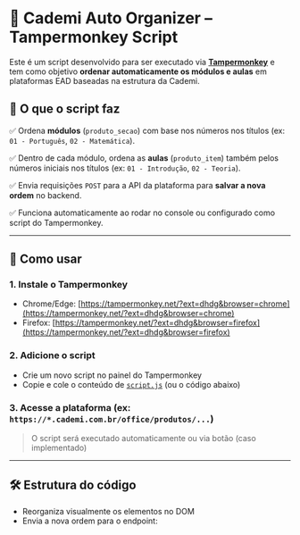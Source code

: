 # 🧠 Cademi Auto Organizer – Tampermonkey Script

Este é um script desenvolvido para ser executado via **[Tampermonkey](https://www.tampermonkey.net/)** e tem como objetivo **ordenar automaticamente os módulos e aulas** em plataformas EAD baseadas na estrutura da Cademi.

## 🔧 O que o script faz

✅ Ordena **módulos** (`produto_secao`) com base nos números nos títulos (ex: `01 - Português`, `02 - Matemática`).

✅ Dentro de cada módulo, ordena as **aulas** (`produto_item`) também pelos números iniciais nos títulos (ex: `01 - Introdução`, `02 - Teoria`).

✅ Envia requisições `POST` para a API da plataforma para **salvar a nova ordem** no backend.

✅ Funciona automaticamente ao rodar no console ou configurado como script do Tampermonkey.

---

## 🚀 Como usar

### 1. Instale o Tampermonkey

- Chrome/Edge: [https://tampermonkey.net/?ext=dhdg&browser=chrome](https://tampermonkey.net/?ext=dhdg&browser=chrome)
- Firefox: [https://tampermonkey.net/?ext=dhdg&browser=firefox](https://tampermonkey.net/?ext=dhdg&browser=firefox)

### 2. Adicione o script

- Crie um novo script no painel do Tampermonkey
- Copie e cole o conteúdo de [`script.js`](./script.js) (ou o código abaixo)

### 3. Acesse a plataforma (ex: `https://*.cademi.com.br/office/produtos/...`)  
> O script será executado automaticamente ou via botão (caso implementado)

---

## 🛠 Estrutura do código

- Reorganiza visualmente os elementos no DOM
- Envia a nova ordem para o endpoint:
